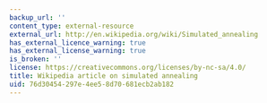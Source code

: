 ```yaml
---
backup_url: ''
content_type: external-resource
external_url: http://en.wikipedia.org/wiki/Simulated_annealing
has_external_licence_warning: true
has_external_license_warning: true
is_broken: ''
license: https://creativecommons.org/licenses/by-nc-sa/4.0/
title: Wikipedia article on simulated annealing
uid: 76d30454-297e-4ee5-8d70-681ecb2ab182
---
```


